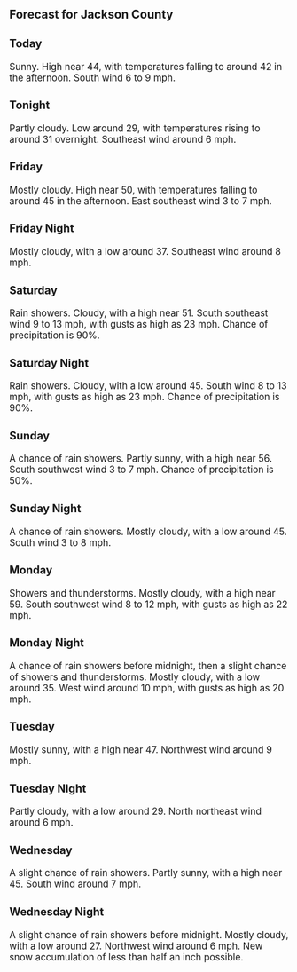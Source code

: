 <div>
   <h2>Forecast for Jackson County</h2>
   <p>
      <div style="font-size:120%">
         <h3>Today</h3>Sunny. High near 44, with temperatures falling to around 42 in the afternoon. South wind 6 to 9 mph.<br></div>
   </p>
   <p>
      <div style="font-size:120%">
         <h3>Tonight</h3>Partly cloudy. Low around 29, with temperatures rising to around 31 overnight. Southeast wind around 6 mph.<br></div>
   </p>
   <p>
      <div style="font-size:120%">
         <h3>Friday</h3>Mostly cloudy. High near 50, with temperatures falling to around 45 in the afternoon. East southeast wind 3 to 7 mph.<br></div>
   </p>
   <p>
      <div style="font-size:120%">
         <h3>Friday Night</h3>Mostly cloudy, with a low around 37. Southeast wind around 8 mph.<br></div>
   </p>
   <p>
      <div style="font-size:120%">
         <h3>Saturday</h3>Rain showers. Cloudy, with a high near 51. South southeast wind 9 to 13 mph, with gusts as high as 23 mph. Chance of precipitation
         is 90%.<br></div>
   </p>
   <p>
      <div style="font-size:120%">
         <h3>Saturday Night</h3>Rain showers. Cloudy, with a low around 45. South wind 8 to 13 mph, with gusts as high as 23 mph. Chance of precipitation
         is 90%.<br></div>
   </p>
   <p>
      <div style="font-size:120%">
         <h3>Sunday</h3>A chance of rain showers. Partly sunny, with a high near 56. South southwest wind 3 to 7 mph. Chance of precipitation is 50%.<br></div>
   </p>
   <p>
      <div style="font-size:120%">
         <h3>Sunday Night</h3>A chance of rain showers. Mostly cloudy, with a low around 45. South wind 3 to 8 mph.<br></div>
   </p>
   <p>
      <div style="font-size:120%">
         <h3>Monday</h3>Showers and thunderstorms. Mostly cloudy, with a high near 59. South southwest wind 8 to 12 mph, with gusts as high as 22
         mph.<br></div>
   </p>
   <p>
      <div style="font-size:120%">
         <h3>Monday Night</h3>A chance of rain showers before midnight, then a slight chance of showers and thunderstorms. Mostly cloudy, with a low around
         35. West wind around 10 mph, with gusts as high as 20 mph.<br></div>
   </p>
   <p>
      <div style="font-size:120%">
         <h3>Tuesday</h3>Mostly sunny, with a high near 47. Northwest wind around 9 mph.<br></div>
   </p>
   <p>
      <div style="font-size:120%">
         <h3>Tuesday Night</h3>Partly cloudy, with a low around 29. North northeast wind around 6 mph.<br></div>
   </p>
   <p>
      <div style="font-size:120%">
         <h3>Wednesday</h3>A slight chance of rain showers. Partly sunny, with a high near 45. South wind around 7 mph.<br></div>
   </p>
   <p>
      <div style="font-size:120%">
         <h3>Wednesday Night</h3>A slight chance of rain showers before midnight. Mostly cloudy, with a low around 27. Northwest wind around 6 mph. New snow
         accumulation of less than half an inch possible.<br></div>
   </p>
</div>